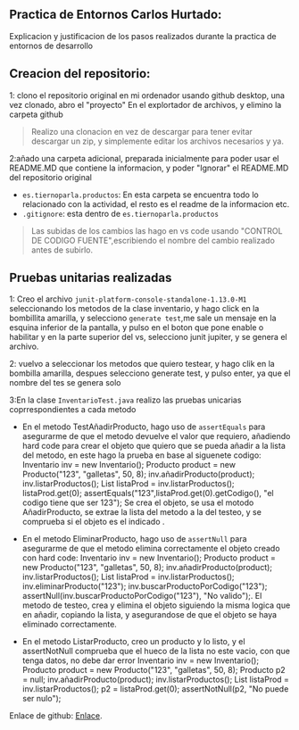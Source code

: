 ## Practica de Entornos Carlos Hurtado:
Explicacion y justificacion de los pasos realizados durante la practica de entornos de desarrollo

## Creacion del repositorio:

1: clono el repositorio original en mi ordenador usando github desktop, 
una vez clonado, abro el "proyecto" En el explortador de archivos, y elimino la carpeta github

>  Realizo una clonacion en vez de descargar para tener evitar descargar un zip, y simplemente editar los archivos necesarios y ya.

2:añado una carpeta adicional, preparada inicialmente para poder usar el README.MD que contiene la informacion, y poder "Ignorar" el README.MD del repositorio original 

- `es.tiernoparla.productos`:  En esta carpeta se encuentra todo lo relacionado con la actividad, el resto es el readme de la informacion etc.
- `.gitignore`: esta dentro de `es.tiernoparla.productos`

> Las subidas de los cambios las hago en vs code usando "CONTROL DE CODIGO FUENTE",escribiendo el nombre del cambio realizado antes de subirlo.

## Pruebas unitarias realizadas
1: Creo el archivo `junit-platform-console-standalone-1.13.0-M1` seleccionando los metodos de la clase 
inventario, y hago click en la bombillita amarilla, y selecciono `generate test`,me sale un mensaje en la esquina inferior de la pantalla, y pulso en el boton que pone enable o habilitar y en la parte superior del vs, selecciono junit jupiter, y se genera el archivo.

2: vuelvo a seleccionar los metodos que quiero testear, y hago clik en la bombilla amarilla, despues selecciono generate test, y pulso enter, ya que el nombre del tes se genera solo

3:En la clase `InventarioTest.java` realizo las pruebas unicarias coprrespondientes a cada metodo

- En el metodo TestAñadirProducto, hago uso de `assertEquals` para asegurarme de que el metodo devuelve el valor que requiero,
añadiendo hard code para crear el objeto que quiero que se pueda añadir a la lista del metodo, en este hago la prueba en base al siguenete codigo:
        Inventario inv = new Inventario();
        Producto product = new Producto("123", "galletas", 50, 8);
        inv.añadirProducto(product);
        inv.listarProductos();
        List<Producto> listaProd = inv.listarProductos();
        listaProd.get(0);
        assertEquals("123",listaProd.get(0).getCodigo(),  "el codigo tiene que ser 123");
Se crea el objeto, se usa el motodo AñadirProducto, se extrae la lista del metodo a la del testeo, y se comprueba si el objeto es el indicado .

- En el metodo EliminarProducto, hago uso de `assertNull` para asegurarme de que el metodo elimina correctamente el objeto creado con hard code:
        Inventario inv = new Inventario();
        Producto product = new Producto("123", "galletas", 50, 8);
        inv.añadirProducto(product);
        inv.listarProductos();
        List<Producto> listaProd = inv.listarProductos();
        inv.eliminarProducto("123");
        inv.buscarProductoPorCodigo("123"); 
        assertNull(inv.buscarProductoPorCodigo("123"), "No valido");.
    El metodo de testeo, crea y elimina el objeto siguiendo la misma logica que en añadir, copiando la lista, y asegurandose de que el objeto
     se haya eliminado correctamente.
    
- En el metodo ListarProducto, creo un producto y lo listo, y el assertNotNull comprueba que el hueco de la lista no este vacio, con que tenga datos, no debe dar error
      Inventario inv = new Inventario();
        Producto product = new Producto("123", "galletas", 50, 8);
        Producto p2 = null;
        inv.añadirProducto(product);
        inv.listarProductos();
        List<Producto> listaProd = inv.listarProductos();
        p2 = listaProd.get(0);
        assertNotNull(p2, "No puede ser nulo");



Enlace de github: [Enlace](https://github.com/CarlosHC12/PracticaEntornosGit).

